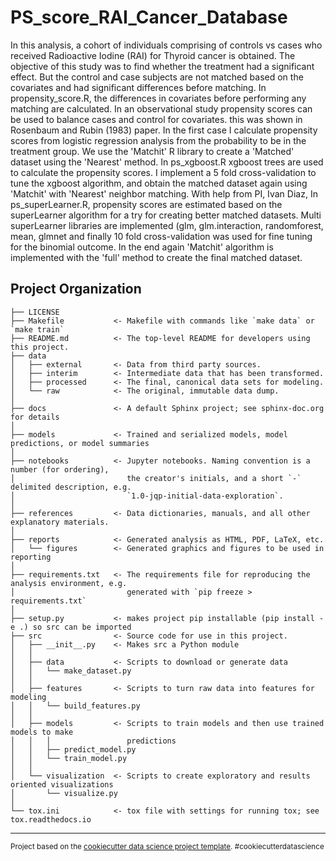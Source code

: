 PS_score_RAI_Cancer_Database
==============================

In this analysis, a cohort of individuals comprising of controls vs cases who received Radioactive Iodine (RAI) for Thyroid cancer is obtained. The objective of this study was to find whether the treatment had a significant effect. But the control and case subjects are not matched based on the covariates and had significant differences before matching. In propensity_score.R, the differences in covariates before performing any matching are calculated. In an observational study propensity scores can be used to balance cases and control for covariates. this was shown in Rosenbaum and Rubin (1983) paper. In the first case I calculate propensity scores from logistic regression analysis from the probability to be in the treatment group. We use the 'Matchit' R library to create a 'Matched' dataset using the 'Nearest' method. In ps_xgboost.R xgboost trees are used to calculate the propensity scores. I implement a 5 fold cross-validation to tune the xgboost algorithm, and obtain the matched dataset again using 'Matchit' with 'Nearest' neighbor matching. With help from PI, Ivan Diaz, In ps_superLearner.R, propensity scores are estimated based on the superLearner algorithm for a try for creating better matched datasets. Multi superLearner libraries are implemented (glm, glm.interaction, randomforest, mean, glmnet and finally 10 fold cross-validation was used for fine tuning for the binomial outcome. In the end again 'Matchit' algorithm is implemented with the 'full' method to create the final matched dataset.


Project Organization
------------

    ├── LICENSE
    ├── Makefile           <- Makefile with commands like `make data` or `make train`
    ├── README.md          <- The top-level README for developers using this project.
    ├── data
    │   ├── external       <- Data from third party sources.
    │   ├── interim        <- Intermediate data that has been transformed.
    │   ├── processed      <- The final, canonical data sets for modeling.
    │   └── raw            <- The original, immutable data dump.
    │
    ├── docs               <- A default Sphinx project; see sphinx-doc.org for details
    │
    ├── models             <- Trained and serialized models, model predictions, or model summaries
    │
    ├── notebooks          <- Jupyter notebooks. Naming convention is a number (for ordering),
    │                         the creator's initials, and a short `-` delimited description, e.g.
    │                         `1.0-jqp-initial-data-exploration`.
    │
    ├── references         <- Data dictionaries, manuals, and all other explanatory materials.
    │
    ├── reports            <- Generated analysis as HTML, PDF, LaTeX, etc.
    │   └── figures        <- Generated graphics and figures to be used in reporting
    │
    ├── requirements.txt   <- The requirements file for reproducing the analysis environment, e.g.
    │                         generated with `pip freeze > requirements.txt`
    │
    ├── setup.py           <- makes project pip installable (pip install -e .) so src can be imported
    ├── src                <- Source code for use in this project.
    │   ├── __init__.py    <- Makes src a Python module
    │   │
    │   ├── data           <- Scripts to download or generate data
    │   │   └── make_dataset.py
    │   │
    │   ├── features       <- Scripts to turn raw data into features for modeling
    │   │   └── build_features.py
    │   │
    │   ├── models         <- Scripts to train models and then use trained models to make
    │   │   │                 predictions
    │   │   ├── predict_model.py
    │   │   └── train_model.py
    │   │
    │   └── visualization  <- Scripts to create exploratory and results oriented visualizations
    │       └── visualize.py
    │
    └── tox.ini            <- tox file with settings for running tox; see tox.readthedocs.io


--------

<p><small>Project based on the <a target="_blank" href="https://drivendata.github.io/cookiecutter-data-science/">cookiecutter data science project template</a>. #cookiecutterdatascience</small></p>
